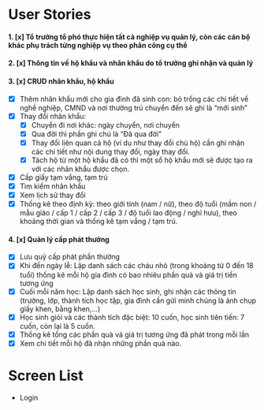 # User Stories

#### 1. [x] Tổ trưởng tổ phó thực hiện tất cả nghiệp vụ quản lý, còn các cán bộ khác phụ trách từng nghiệp vụ theo phân công cụ thể

#### 2. [x] Thông tin về hộ khẩu và nhân khẩu do tổ trưởng ghi nhận và quản lý

#### 3. [x] CRUD nhân khẩu, hộ khẩu

- [x] Thêm nhân khẩu mới cho gia đình đã sinh con: bỏ trống các chi tiết về nghề nghiệp, CMND và nơi thường trú chuyển đến sẽ ghi là “mới sinh”
- [x] Thay đổi nhân khẩu:
  - [x] Chuyển đi nơi khác: ngày chuyển, nơi chuyển
  - [x] Qua đời thì phần ghi chú là “Đã qua đời”
  - [x] Thay đổi liên quan cả hộ (ví dụ như thay đổi chủ hộ) cần ghi nhận các chi tiết như nội
        dung thay đổi, ngày thay đổi.
  - [x] Tách hộ từ một hộ khẩu đã có thì một sổ hộ khẩu mới sẽ được tạo ra với
        các nhân khẩu được chọn.
- [x] Cấp giấy tạm vắng, tạm trú
- [x] Tìm kiếm nhân khẩu
- [x] Xem lịch sử thay đổi
- [x] Thống kê theo định kỳ: theo giới tính (nam / nữ), theo độ tuổi (mầm non / mẫu giáo / cấp 1 / cấp 2 / cấp 3 / độ tuổi lao động / nghỉ hưu), theo khoảng thời gian và thống kê tạm vắng / tạm trú.

#### 4. [x] Quản lý cấp phát thưởng

- [x] Lưu quỹ cấp phát phần thường
- [x] Khi đến ngày lễ: Lập danh sách các cháu nhỏ (trong khoảng từ 0 đến 18 tuổi) thống kê mỗi hộ gia đình có bao nhiêu phần quà và giá trị tiền tương ứng
- [x] Cuối mỗi năm học: Lập danh sách học sinh, ghi nhận các thông tin (trường, lớp, thành tích học tập, gia đình cần gửi minh chúng là ảnh chụp giấy khen, bằng khen,...)
- [x] Học sinh giỏi và các thành tích đặc biệt: 10 cuốn, học sinh tiên tiến: 7 cuốn, còn lại là 5 cuốn.
- [x] Thống kê tổng các phần quà và giá trị tương ứng đã phát trong mỗi lần
- [x] Xem chi tiết mỗi hộ đã nhận những phần quà nào.

# Screen List

- Login
